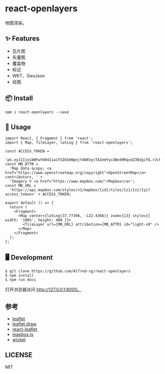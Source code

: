 # react-openlayers

地图渲染。

## ✨ Features

- 瓦片图
- 矢量图
- 覆盖物
- 标记
- WKT、GeoJson
- 绘图

## 📦 Install

```
npm i react-openlayers --save
```

## 🔨 Usage

```
import React, { Fragment } from 'react';
import { Map, TileLayer, latLng } from 'react-openlayers';

const ACCESS_TOKEN =
  'pk.eyJ1IjoibWFwYm94IiwiYSI6ImNpejY4NXVycTA2emYycXBndHRqcmZ3N3gifQ.rJcFIG214AriISLbB6B5aw';
const MB_ATTR =
  'Map data &copy; <a href="https://www.openstreetmap.org/copyright">OpenStreetMap</a> contributors, ' +
  'Imagery © <a href="https://www.mapbox.com/">Mapbox</a>';
const MB_URL =
  'https://api.mapbox.com/styles/v1/mapbox/{id}/tiles/{z}/{x}/{y}?access_token=' + ACCESS_TOKEN;

export default () => {
  return (
    <Fragment>
      <Map center={latLng(37.77396, -122.4366)} zoom={13} style={{ width: '100%', height: 400 }}>
        <TileLayer url={MB_URL} attribution={MB_ATTR} id="light-v9" />
      </Map>
    </Fragment>
  );
};
```

## 🖥 Development

```
$ git clone https://github.com/Alfred-sg/react-openlayers
$ npm install
$ npm run docs
```

打开浏览器访问 http://127.0.0.1:8000。

## 参考

- [leaflet](https://leafletjs.com)
- [leaflet.draw](https://leaflet.github.io/Leaflet.draw/docs/leaflet-draw-latest.html)
- [react-leaflet](https://react-leaflet.js.org)
- [mapbox.js](https://docs.mapbox.com/mapbox.js)
- [wicket](https://github.com/arthur-e/Wicket)

## LICENSE

MIT
